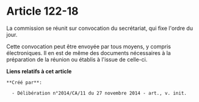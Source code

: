 # Article 122-18

La commission se réunit sur convocation du secrétariat, qui fixe l'ordre du jour.

Cette convocation peut être envoyée par tous moyens, y compris électroniques. Il en est de même des documents nécessaires à
la préparation de la réunion ou établis à l'issue de celle-ci.

**Liens relatifs à cet article**

	**Créé par**:

	  - Délibération n°2014/CA/11 du 27 novembre 2014 - art., v. init.
